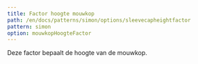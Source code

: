 ```yaml
---
title: Factor hoogte mouwkop
path: /en/docs/patterns/simon/options/sleevecapheightfactor
pattern: simon
option: mouwkopHoogteFactor
---
```


Deze factor bepaalt de hoogte van de mouwkop.